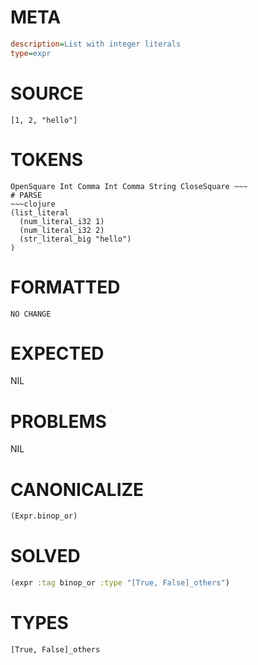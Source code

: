# META
~~~ini
description=List with integer literals
type=expr
~~~
# SOURCE
~~~roc
[1, 2, "hello"]
~~~
# TOKENS
~~~text
OpenSquare Int Comma Int Comma String CloseSquare ~~~
# PARSE
~~~clojure
(list_literal
  (num_literal_i32 1)
  (num_literal_i32 2)
  (str_literal_big "hello")
)
~~~
# FORMATTED
~~~roc
NO CHANGE
~~~
# EXPECTED
NIL
# PROBLEMS
NIL
# CANONICALIZE
~~~clojure
(Expr.binop_or)
~~~
# SOLVED
~~~clojure
(expr :tag binop_or :type "[True, False]_others")
~~~
# TYPES
~~~roc
[True, False]_others
~~~
